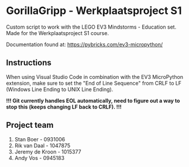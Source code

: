 # GorillaGripp - Werkplaatsproject S1
Custom script to work with the LEGO EV3 Mindstorms - Education set. Made for the Werkplaatsproject S1 course.

Documentation found at: https://pybricks.com/ev3-micropython/

## Instructions

When using Visual Studio Code in combination with the EV3 MicroPython extension, make sure
to set the "End of Line Sequence" from CRLF to LF (Windows Line Ending to UNIX Line Ending).

**!!! Git currently handles EOL automatically, need to figure out a way to stop this (keeps changing LF back to CRLF). !!!**

## Project team
1. Stan Boer         -   0931006 
2. Rik van Daal      -   1047875
3. Jeremy de Kroon   -   1015377 
4. Andy Vos          -   0945183